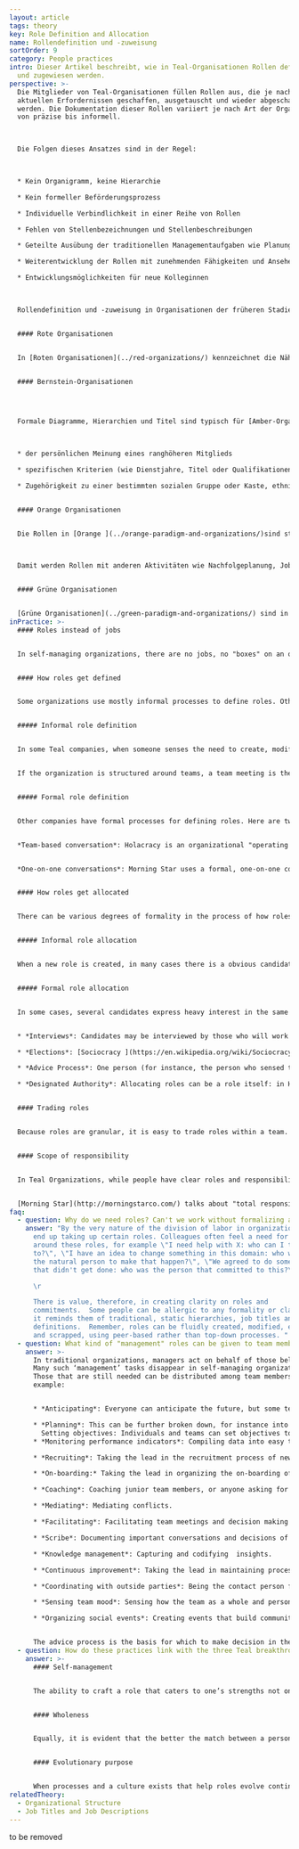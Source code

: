 ```yaml
---
layout: article
tags: theory
key: Role Definition and Allocation
name: Rollendefinition und -zuweisung
sortOrder: 9
category: People practices
intro: Dieser Artikel beschreibt, wie in Teal-Organisationen Rollen definiert
  und zugewiesen werden.
perspective: >-
  Die Mitglieder von Teal-Organisationen füllen Rollen aus, die je nach den
  aktuellen Erfordernissen geschaffen, ausgetauscht und wieder abgeschafft
  werden. Die Dokumentation dieser Rollen variiert je nach Art der Organisation
  von präzise bis informell.

  ﻿

  Die Folgen dieses Ansatzes sind in der Regel:

  ﻿

  * Kein Organigramm, keine Hierarchie

  * Kein formeller Beförderungsprozess

  * Individuelle Verbindlichkeit in einer Reihe von Rollen

  * Fehlen von Stellenbezeichnungen und Stellenbeschreibungen

  * Geteilte Ausübung der traditionellen Managementaufgaben wie Planung, Monitoring, Personalgewinnung, Onboarding, Coaching usw.

  * Weiterentwicklung der Rollen mit zunehmenden Fähigkeiten und Ansehen der Mitarbeiter

  * Entwicklungsmöglichkeiten für neue Kolleginnen

  ﻿

  Rollendefinition und -zuweisung in Organisationen der früheren Stadien hingegen lassen sich folgendermaßen zusammenfassen:


  #### Rote Organisationen


  In [Roten Organisationen](../red-organizations/) kennzeichnet die Nähe zum Anführer den Status Gruppenmitglieder. Die Rollenzuweisung liegt in seinem Ermessen (oder dem seiner engen Verbündeten). Wenn man sich nicht an die Wünsche des Anführers hält, verliert man wahrscheinlich seinen Status. Loyalität und Erfolg werden wahrscheinlich zu mehr Macht führen. Auch familiäre Bindungen zum Anführer können den Status bestimmen.


  #### Bernstein-Organisationen


  ﻿

  Formale Diagramme, Hierarchien und Titel sind typisch für [Amber-Organisationen](../amber-paradigm-and-organizations/). Rollen und Beförderungen beruhen auf formalen Prozessen. Macht kann abhängen von:

  ﻿

  * der persönlichen Meinung eines ranghöheren Mitglieds

  * spezifischen Kriterien (wie Dienstjahre, Titel oder Qualifikationen)

  * Zugehörigkeit zu einer bestimmten sozialen Gruppe oder Kaste, ethnischen Gruppe oder Geschlecht


  #### Orange Organisationen


  Die Rollen in [Orange ](../orange-paradigm-and-organizations/)sind statisch, an ein Feld in einem Organigramm gebunden und in einer "Stellenbeschreibung" dokumentiert. Viele Rollen konzentrieren sich teilweise oder ganz auf das "Management" derjenigen, die in der Hierarchie weiter unten stehen. So sind Rollen unweigerlich mit Dienstalter, Titeln und Beförderungen verbunden.

  ﻿

  Damit werden Rollen mit anderen Aktivitäten wie Nachfolgeplanung, Jobrotation und Talentmanagement verwoben. Diese sind darauf ausgerichtet, "High Potentials" für künftige Führungsaufgaben vorzubereiten.


  #### Grüne Organisationen


  ﻿[Grüne Organisationen](../green-paradigm-and-organizations/) sind in Bezug auf die Rollen ähnlich wie Orange. Die Betonung des "Managements" anderer wird jedoch durch die Ermutigung zu einer dienenden Führungsrolle abgemildert. In einigen Unternehmen können die Untergebenen die Person auswählen, die die Rolle ihrer Führungskraft übernimmt.
inPractice: >-
  #### Roles instead of jobs


  In self-managing organizations, there are no jobs, no "boxes" on an organization chart, no hierarchical layers of management, and thus no formal promotions to any of these "boxes".  Instead, every colleague has a number of roles that he/she has agreed and committed to fulfill. The traditional tasks of a manager (anticipating, planning, monitoring, recruiting, on-boarding, coaching, etc.) are typically scattered among various members of the team.  As people grow in experience, they take on roles with larger responsibilities and offload simpler ones to new recruits or more junior colleagues.


  #### How roles get defined


  Some organizations use mostly informal processes to define roles. Others have put in place more formal processes.


  ##### Informal role definition


  In some Teal companies, when someone senses the need to create, modify or scrap a role, they step forward, use the advice process to consult with relevant people, and make a decision.


  If the organization is structured around teams, a team meeting is the natural place to have this conversation. If the role extends beyond the team, the initiator can call a meeting, have several one-on-one conversations, or share the suggestion on the internal social network.


  ##### Formal role definition


  Other companies have formal processes for defining roles. Here are two: the first involving a team-based conversation, the other, one-to-one exchanges:


  *Team-based conversation*: Holacracy is an organizational "operating system", that uses specific "Governance meetings" dedicated to the creation, modification and cessation of roles. Usually these are held monthly. Every voice is heard and no one can dominate decision-making. Organizations using Holacracy find that every month a team will typically adapt, clarify, create, or discard roles. (Note: A person has multiple roles.)


  *One-on-one conversations*: Morning Star uses a formal, one-on-one contracting system. Each colleague completes a document for every working relationship. Because Morning Star operates a highly efficient, non-stop process (in which each stage relies on the one before and after), precision is necessary. It would be inefficient to stop the line for a colleague conference. The document that describes these mutual commitments is called a Colleague Letter of Understanding. When summed, these detail all roles and commitments. In effect, these are "contracts", negotiated with the handful or two of colleagues they work with most closely. They are refined and agreed directly, one-on-one. Because minor improvements can have significant impacts, it makes sense to define roles with great granularity, and to track indicators closely.


  #### How roles get allocated


  There can be various degrees of formality in the process of how roles are allocated to colleagues, but they all essentially involve peer consultation and agreement. Roles with more responsibility and scope (which typically are rewarded with higher compensation) tend to be given to colleagues who have built up a reputation to be capable, helpful and trustworthy.


  ##### Informal role allocation


  When a new role is created, in many cases there is a obvious candidate that emerges naturally. It might be the person who sensed the need for the new role, or another team member that everyone sees as the natural person to fill the role. Often, very little discussion is needed. A simple question in a team meeting ("Who feels like taking on this role?" or "I feel Catherine would be the be the natural person to take on this role, what do you think?") is all that is needed.


  ##### Formal role allocation


  In some cases, several candidates express heavy interest in the same role and a more formal process might be called for: 


  * *Interviews*: Candidates may be interviewed by those who will work closely with them.  Interviewers can choose to decide on the winning candidate using a number of [decision making](../decision-making/) mechanisms, such as consensus, majority vote or the advice process. 

  * *Elections*: [Sociocracy ](https://en.wikipedia.org/wiki/Sociocracy)and [Holacracy ](http://www.holacracy.org/)use a consent-based election process for certain roles. Colleagues nominate their preferred candidates. A facilitator then helps the group to decide.

  * *Advice Process*: One person (for instance, the person who sensed the need for the new role, or someone others trust to lead this process well) steps forward and seeks advice for who would be the best person to fill a new role before making a decision.

  * *Designated Authority*: Allocating roles can be a role itself: in Holacracy, the "Lead Link" is a role that comes, among other, with the authority to allocate operational roles. 


  #### Trading roles


  Because roles are granular, it is easy to trade roles within a team. A person who is overly busy can ask someone to pick up one of his or her roles, either temporarily or permanently. Someone who wants to acquire a new skill can ask a colleague to trade a role. HolacracyOne has a "role market place" to facilitate this process.


  #### Scope of responsibility


  In Teal Organizations, while people have clear roles and responsibilities, their concerns need not be limited to these. They can take the well-being of the whole organization to heart. Then, via the [advice process](../decision-making/), anyone can take action if they sense an issue. As there are no bosses, there is no one to say, “That is none of your business.”


  [Morning Star](http://morningstarco.com/) talks about "total responsibility”. All colleagues are obliged to do something when they sense an issue, even if it’s outside the scope of their roles. That usually means talking about the problem or opportunity with a colleague whose role does relate to the topic. It’s considered unacceptable to say: “Somebody should do something about this problem”, and leave it at that.
faq:
  - question: Why do we need roles? Can't we work without formalizing any roles?
    answer: "By the very nature of the division of labor in organizations, people
      end up taking up certain roles. Colleagues often feel a need for clarity
      around these roles, for example \"I need help with X: who can I talk
      to?\", \"I have an idea to change something in this domain: who would be
      the natural person to make that happen?\", \"We agreed to do something
      that didn't get done: who was the person that committed to this?\". \r

      \r

      There is value, therefore, in creating clarity on roles and
      commitments.  Some people can be allergic to any formality or clarity, as
      it reminds them of traditional, static hierarchies, job titles and job
      definitions.  Remember, roles can be fluidly created, modified, exchanged
      and scrapped, using peer-based rather than top-down processes. "
  - question: What kind of "management" roles can be given to team members?
    answer: >-
      In traditional organizations, managers act on behalf of those below them.
      Many such ‘management’ tasks disappear in self-managing organizations.
      Those that are still needed can be distributed among team members. For
      example:


      * *Anticipating*: Everyone can anticipate the future, but some teams might find it useful to have one person dedicate time to anticipate the need for long term changes.

      * *Planning*: This can be further broken down, for instance into shift planning, raw material planning, etc. 
        Setting objectives: Individuals and teams can set objectives to spur themselves on. One person can take the lead using the advice process. 
      * *Monitoring performance indicators*: Compiling data into easy to understand insights to share with the team.

      * *Recruiting*: Taking the lead in the recruitment process of new team members.

      * *On-boarding:* Taking the lead in organizing the on-boarding of new team members.

      * *Coaching*: Coaching junior team members, or anyone asking for coaching.

      * *Mediating*: Mediating conflicts.

      * *Facilitating*: Facilitating team meetings and decision making processes.

      * *Scribe*: Documenting important conversations and decisions of the team.

      * *Knowledge management*: Capturing and codifying  insights.

      * *Continuous improvement*: Taking the lead in maintaining processes for continuous improvement.

      * *Coordinating with outside parties*: Being the contact person for certain constituencies outside of the team ("I'm coordinating with the marketing team") or outside the organization ("I'm coordinating with hospitals, you are liaising with pharmacies"). 

      * *Sensing team mood*: Sensing how the team as a whole and persons within the team feel, and initiate conversations when needed.

      * *Organizing social events*: Creating events that build community feeling.


      The advice process is the basis for which to make decision in these roles.
  - question: How do these practices link with the three Teal breakthroughs?
    answer: >-
      #### Self-management


      The ability to craft a role that caters to one’s strengths not only has the potential to strengthen the organization, it is a clear example of managing one’s self. There are no managers or bosses in Teal organizations that decide roles, Rather roles are self-determined with the consent of peers.


      #### Wholeness


      Equally, it is evident that the better the match between a person’s strengths/interests and their role, the more likely it is they can express themselves fully and freely via work.


      #### Evolutionary purpose


      When processes and a culture exists that help roles evolve continuously, it helps the organization adapt and support its evolving purpose.
relatedTheory:
  - Organizational Structure
  - Job Titles and Job Descriptions
---
```

to be removed